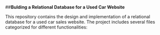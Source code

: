 ##**Bulding a Relational Database for a Used Car Website**

This repository contains the design and implementation of a relational database for a used car sales website. 
The project includes several files categorized for different functionalities:
